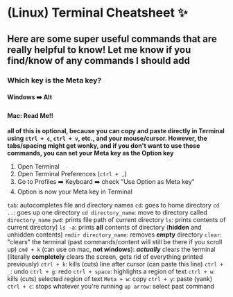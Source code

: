 # (Linux) Terminal Cheatsheet :sparkles:

## Here are some super useful commands that are **really** helpful to know! Let me know if you find/know of any commands I should add

### Which key is the Meta key?
#### Windows :arrow_right: Alt
#### Mac: **Read Me!!**
**all of this is optional, because you can copy and paste directly in Terminal using `ctrl + c`, `ctrl + v`, etc., and your mouse/cursor. However, the tabs/spacing might get wonky, and if you don't want to use those commands, you can set your Meta key as the Option key**
1. Open Terminal
2. Open Terminal Preferences (` ctrl + , `)
3. Go to Profiles :arrow_right: Keyboard :arrow_right: check "Use Option as Meta key"
4. Option is now your Meta key in Terminal

`tab`: autocompletes file and directory names
`cd`: goes to home directory
`cd ..`: goes up one directory
`cd directory_name`: move to directory called `directory_name`
`pwd`: prints file path of current directory
`ls`: prints contents of current directory]
`ls -a`: prints **all** contents of directory (**hidden** and unhidden contents)
`rmdir directory_name`: removes **empty** directory
`clear`: "clears" the terminal (past commands/content will still be there if you scroll up)
`cmd + k` (can use on mac, **not windows**): ***actually*** clears the terminal (literally **completely** clears the screen, gets rid of everything printed previously)
`ctrl + k`: kills (cuts) line after cursor (can paste this line)
`ctrl + _`: undo
`ctrl + g`: redo
`ctrl + space`: highlights a region of text
`ctrl + w`: kills (cuts) selected region of text
`Meta + w`: copy
`ctrl + y`: paste (yank)
`ctrl + c`: stops whatever you're running
`up arrow`: select past command
